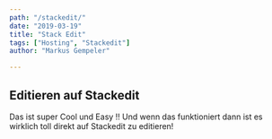 ```yaml
---
path: "/stackedit/"
date: "2019-03-19"
title: "Stack Edit"
tags: ["Hosting", "Stackedit"]
author: "Markus Gempeler"

---
```

## Editieren auf Stackedit ##
Das ist super Cool und Easy !!
Und wenn das funktioniert dann ist es wirklich toll direkt auf Stackedit zu editieren!
<!--stackedit_data:
eyJoaXN0b3J5IjpbMTMyMzI0NTQ1MiwtMTE3MTg3OTM5NCwtMT
U1MzE0NzA5MiwxNTQxOTk3MTA2XX0=
-->